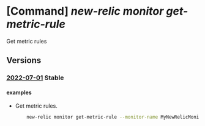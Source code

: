 # [Command] _new-relic monitor get-metric-rule_

Get metric rules

## Versions

### [2022-07-01](/Resources/mgmt-plane/L3N1YnNjcmlwdGlvbnMve30vcmVzb3VyY2Vncm91cHMve30vcHJvdmlkZXJzL25ld3JlbGljLm9ic2VydmFiaWxpdHkvbW9uaXRvcnMve30vZ2V0bWV0cmljcnVsZXM=/2022-07-01.xml) **Stable**

<!-- mgmt-plane /subscriptions/{}/resourcegroups/{}/providers/newrelic.observability/monitors/{}/getmetricrules 2022-07-01 -->

#### examples

- Get metric rules.
    ```bash
        new-relic monitor get-metric-rule --monitor-name MyNewRelicMonitor --resource-group MyResourceGroup --user-email UserEmail@123.com
    ```
